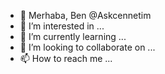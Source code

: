 - 👋 Merhaba, Ben @Askcennetim
- 👀 I’m interested in ...
- 🌱 I’m currently learning ...
- 💞️ I’m looking to collaborate on ...
- 📫 How to reach me ...

<!---
Askcennetim/Askcennetim is a ✨ special ✨ repository because its `README.md` (this file) appears on your GitHub profile.
You can click the Preview link to take a look at your changes.
--->
